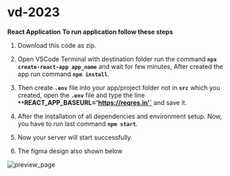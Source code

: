 # vd-2023
**React Application**
**To run application follow these steps**

1. Download this code as zip.

2. Open VSCode Terminal with destination folder run the command **`npx create-react-app app_name`** and wait for few minutes, After created the app run command **`npm install`**.

3. Then create **`.env`** file into your app/project folder not in **`src`** which you created, open the **`.env`** file and type the line **`
**`REACT_APP_BASEURL='https://reqres.in'`**
and save it.

4. After the installation of all dependencies and environment setup. Now, you have to run last command **`npm start`**.

5. Now your server will start successfully.

6. The figma design also shown below 

![preview_page](https://user-images.githubusercontent.com/97972189/226624304-f7c6717d-5d10-4b1b-85fb-ff2c21689739.jpg)
